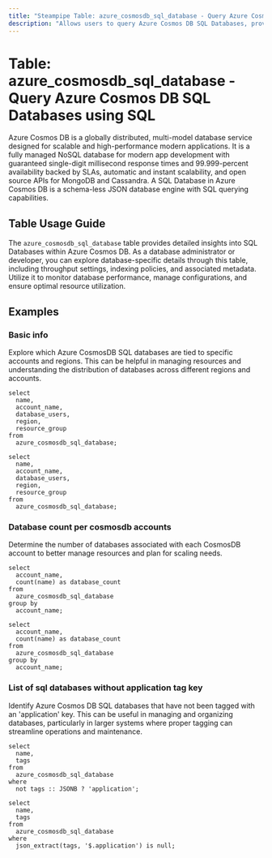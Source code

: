 ```yaml
---
title: "Steampipe Table: azure_cosmosdb_sql_database - Query Azure Cosmos DB SQL Databases using SQL"
description: "Allows users to query Azure Cosmos DB SQL Databases, providing data on the properties, configurations, and usage metrics of each database."
---
```


# Table: azure_cosmosdb_sql_database - Query Azure Cosmos DB SQL Databases using SQL

Azure Cosmos DB is a globally distributed, multi-model database service designed for scalable and high-performance modern applications. It is a fully managed NoSQL database for modern app development with guaranteed single-digit millisecond response times and 99.999-percent availability backed by SLAs, automatic and instant scalability, and open source APIs for MongoDB and Cassandra. A SQL Database in Azure Cosmos DB is a schema-less JSON database engine with SQL querying capabilities.

## Table Usage Guide

The `azure_cosmosdb_sql_database` table provides detailed insights into SQL Databases within Azure Cosmos DB. As a database administrator or developer, you can explore database-specific details through this table, including throughput settings, indexing policies, and associated metadata. Utilize it to monitor database performance, manage configurations, and ensure optimal resource utilization.

## Examples

### Basic info
Explore which Azure CosmosDB SQL databases are tied to specific accounts and regions. This can be helpful in managing resources and understanding the distribution of databases across different regions and accounts.

```sql+postgres
select
  name,
  account_name,
  database_users,
  region,
  resource_group
from
  azure_cosmosdb_sql_database;
```

```sql+sqlite
select
  name,
  account_name,
  database_users,
  region,
  resource_group
from
  azure_cosmosdb_sql_database;
```


### Database count per cosmosdb accounts
Determine the number of databases associated with each CosmosDB account to better manage resources and plan for scaling needs.

```sql+postgres
select
  account_name,
  count(name) as database_count
from
  azure_cosmosdb_sql_database
group by
  account_name;
```

```sql+sqlite
select
  account_name,
  count(name) as database_count
from
  azure_cosmosdb_sql_database
group by
  account_name;
```


### List of sql databases without application tag key
Identify Azure Cosmos DB SQL databases that have not been tagged with an 'application' key. This can be useful in managing and organizing databases, particularly in larger systems where proper tagging can streamline operations and maintenance.

```sql+postgres
select
  name,
  tags
from
  azure_cosmosdb_sql_database
where
  not tags :: JSONB ? 'application';
```

```sql+sqlite
select
  name,
  tags
from
  azure_cosmosdb_sql_database
where
  json_extract(tags, '$.application') is null;
```